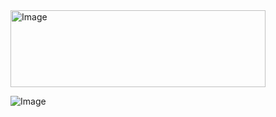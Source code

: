 <img width="408" height="123" alt="Image" src="https://github.com/user-attachments/assets/4ff69083-3ebf-4bbd-8c7f-b2607df28dd1" />

![Image](https://github.com/user-attachments/assets/c6803012-da70-423c-8c31-384fb8882ed7)

